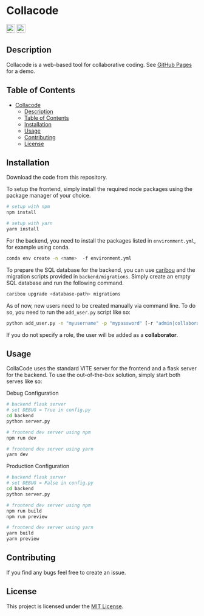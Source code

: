 # Collacode

[<img alt="Linting status of master" src="https://img.shields.io/github/actions/workflow/status/ArielMant0/collacode/linter.yml?label=Linter&style=for-the-badge" height="23">](https://github.com/marketplace/actions/super-linter)
[<img alt="Licence" src="https://img.shields.io/github/license/ArielMant0/collacode?style=for-the-badge" height="23">](https://github.com/ArielMant0/collacode/blob/main/LICENSE)
<!-- [<img alt="Version" src="https://img.shields.io/github/v/release/ArielMant0/collacode?style=for-the-badge" height="23">](https://github.com/ArielMant0/collacode/releases/latest) -->

## Description

Collacode is a web-based tool for collaborative coding. See [GitHub Pages](https://arielmant0.github.io/collacode/) for a demo.

## Table of Contents

- [Collacode](#collacode)
  - [Description](#description)
  - [Table of Contents](#table-of-contents)
  - [Installation](#installation)
  - [Usage](#usage)
  - [Contributing](#contributing)
  - [License](#license)

## Installation

Download the code from this repository.

To setup the frontend, simply install the required node packages using the package manager of your choice.

```bash
# setup with npm
npm install

# setup with yarn
yarn install
```

For the backend, you need to install the packages listed in `environment.yml`, for example using conda.

```bash
conda env create -n <name>  -f environment.yml
```

To prepare the SQL database for the backend, you can use [caribou](https://github.com/clutchski/caribou) and the migration scripts provided in `backend/migrations`.
Simply create an empty SQL database and run the following command.

```bash
caribou upgrade <database-path> migrations
```

As of now, new users need to be created manually via command line. To do so, you need to run the `add_user.py` script like so:

```bash
python add_user.py -n "myusername" -p "mypassword" [-r "admin|collaborator"] [-e "my@email.com"] 
```

If you do not specify a role, the user will be added as a **collaborator**.

## Usage

CollaCode uses the standard VITE server for the frontend and a flask server for the backend. To use the out-of-the-box solution, simply start both serves like so:


Debug Configuration

```bash
# backend flask server
# set DEBUG = True in config.py
cd backend
python server.py

# frontend dev server using npm
npm run dev

# frontend dev server using yarn
yarn dev
```

Production Configuration

```bash
# backend flask server
# set DEBUG = False in config.py
cd backend
python server.py

# frontend dev server using npm
npm run build
npm run preview

# frontend dev server using yarn
yarn build
yarn preview
```

## Contributing

If you find any bugs feel free to create an issue.

## License

This project is licensed under the [MIT License](LICENSE).
